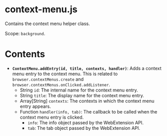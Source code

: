 # context-menu.js

Contains the context menu helper class.

Scope: `background`.

# Contents

* **`ContextMenu.addEntry(id, title, contexts, handler)`**: Adds a context menu entry to the context menu. This is related to `browser.contextMenus.create` and `browser.contextMenus.onClicked.addListener`.
	* String `id`: The internal name for the context menu entry.
	* String `title`: The display name for the context menu entry.
	* Array[String] `contexts`: The contexts in which the context menu entry appears.
	* Function `handler(info, tab)`: The callback to be called when the context menu entry is clicked.
		* `info`: The info object passed by the WebExtension API.
		* `tab`: The tab object passed by the WebExtension API.